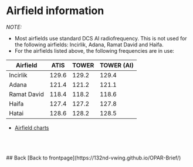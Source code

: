 # Airfield information


*NOTE:*
- Most airfields use standard DCS AI radiofrequency. This is not used for the following airfields: Incirlik, Adana, Ramat David and Haifa.
- For the airfields listed above, the following frequencies are in use:

Airfield    | ATIS  | TOWER | TOWER (AI) |
----        | ----  | ----  | --------   |
Incirlik    | 129.6 | 129.2 | 129.4      |
Adana       | 121.4 | 121.2 | 121.1      |
Ramat David | 118.4 | 118.2 | 118.6      |
Haifa       | 127.4 | 127.2 | 127.8      |
Hatai       | 128.6 | 128.2 | 128.5      |


	

		





- [Airfield charts](https://cloud.132virtualwing.org/s/LCn5PWbfcLsBW6t)



<br>
<br>
<br>
## Back
[Back to frontpage](https://132nd-vwing.github.io/OPAR-Brief/)